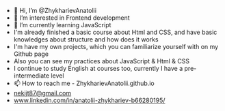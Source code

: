 - 👋 Hi, I’m @ZhykharievAnatolii
- 👀 I’m interested in Frontend development
- 🌱 I’m currently learning JavaScript
- I'm already finished a basic course about Html and CSS, and have basic knowledges about structure and how does it works
- I'm have my own projects, which you can familiarize yourself with on my Github page
- Also you can see my practices about JavaScript & Html & CSS
- I continue to study English at courses too, currently I have a pre-intermediate level
- 📫 How to reach me -  ZhykharievAnatolii.github.io
-  nekijt87@gmail.com
- www.linkedin.com/in/anatolii-zhykhariev-b66280195/

<!---
ZhykharievAnatolii/ZhykharievAnatolii is a ✨ special ✨ repository because its `README.md` (this file) appears on your GitHub profile.
You can click the Preview link to take a look at your changes.
--->
